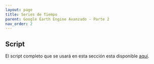 ```yaml
---
layout: page
title: Series de Tiempo
parent: Google Earth Engine Avanzado - Parte 2
nav_order: 2
---
```


## Script
El script completo que se usará en esta sección esta disponible [aquí]().
